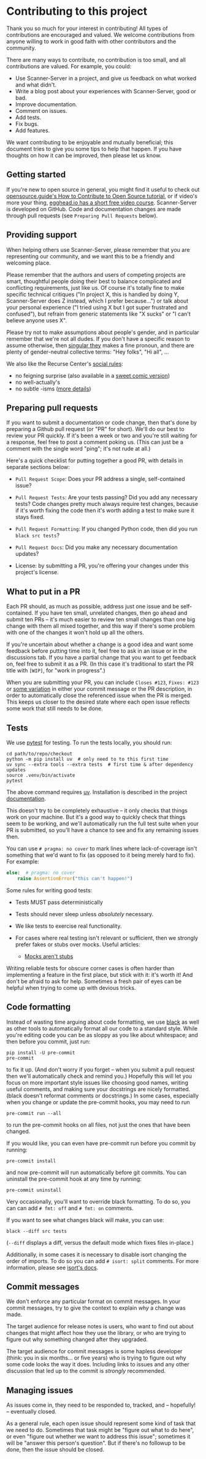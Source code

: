 # Contributing to this project

Thank you so much for your interest in contributing! All types of contributions
are encouraged and valued. We welcome contributions from anyone willing to work
in good faith with other contributors and the community.

There are many ways to contribute, no contribution is too small, and all
contributions are valued. For example, you could:

- Use Scanner-Server in a project, and give us feedback on what worked and what
  didn't.
- Write a blog post about your experiences with Scanner-Server, good or bad.
- Improve documentation.
- Comment on issues.
- Add tests.
- Fix bugs.
- Add features.

We want contributing to be enjoyable and mutually beneficial; this document
tries to give you some tips to help that happen. If you have thoughts on how it
can be improved, then please let us know.


Getting started
---------------

If you're new to open source in general, you might find it useful to check out
[opensource.guide's How to Contribute to Open Source tutorial](https://opensource.guide/how-to-contribute/),
or if video's more your thing,
[egghead.io has a short free video course](https://egghead.io/courses/how-to-contribute-to-an-open-source-project-on-github>).
Scanner-Server is developed on GitHub. Code and documentation changes are made
through pull requests (see `Preparing Pull Requests` below).


Providing support
-----------------

When helping others use Scanner-Server, please remember that you are
representing our community, and we want this to be a friendly and welcoming
place.

Please remember that the authors and users of competing projects are smart,
thoughtful people doing their best to balance complicated and conflicting
requirements, just like us. Of course it's totally fine to make specific
technical critiques ("In project X, this is handled by doing Y, Scanner-Server
does Z instead, which I prefer because...") or talk about your personal
experience ("I tried using X but I got super frustrated and confused"), but
refrain from generic statements like "X sucks" or "I can't believe anyone uses
X".

Please try not to make assumptions about people's gender, and in particular
remember that we're not all dudes. If you don't have a specific reason to
assume otherwise, then [singular they](https://en.wikipedia.org/wiki/Third-person_pronoun#Singular_they)
makes a fine pronoun, and there are plenty of gender-neutral collective terms:
"Hey folks", "Hi all", ...

We also like the Recurse Center's [social
rules](https://www.recurse.com/manual#sub-sec-social-rules):

* no feigning surprise (also available in a [sweet comic version](https://jvns.ca/blog/2017/04/27/no-feigning-surprise/))
* no well-actually's
* no subtle -isms ([more details](https://www.recurse.com/blog/38-subtle-isms-at-hacker-school))


Preparing pull requests
-----------------------

If you want to submit a documentation or code change, then that's done by
preparing a Github pull request (or "PR" for short). We'll do our best to
review your PR quickly. If it's been a week or two and you're still waiting for
a response, feel free to post a comment poking us. (This can just be a comment
with the single word "ping"; it's not rude at all.)

Here's a quick checklist for putting together a good PR, with details in
separate sections below:

* `Pull Request Scope`: Does your PR address a single, self-contained issue?

* `Pull Request Tests`: Are your tests passing? Did you add any necessary
  tests? Code changes pretty much always require test changes, because if it's
  worth fixing the code then it's worth adding a test to make sure it stays
  fixed.

* `Pull Request Formatting`: If you changed Python code, then did you run
  ``black src tests``?

* `Pull Request Docs`: Did you make any necessary documentation updates?

* License: by submitting a PR, you're offering your changes under this
  project's license.



What to put in a PR
-----------------------

Each PR should, as much as possible, address just one issue and be
self-contained. If you have ten small, unrelated changes, then go ahead and
submit ten PRs – it's much easier to review ten small changes than one big
change with them all mixed together, and this way if there's some problem with
one of the changes it won't hold up all the others.

If you're uncertain about whether a change is a good idea and want some
feedback before putting time into it, feel free to ask in an issue or in the
discussions tab. If you have a partial change that you want to get feedback on,
feel free to submit it as a PR. (In this case it's traditional to start the PR
title with `[WIP]`, for "work in progress".)

When you are submitting your PR, you can include ``Closes #123``, ``Fixes:
#123`` or [some variation](https://help.github.com/en/articles/closing-issues-using-keywords)
in either your commit message or the PR description, in order to automatically
close the referenced issue when the PR is merged.  This keeps us closer to the
desired state where each open issue reflects some work that still needs to be
done.


Tests
-----

We use [pytest](https://pytest.org/) for testing. To run the tests locally, you
should run:

```shell
cd path/to/repo/checkout
python -m pip install uv  # only need to to this first time
uv sync --extra tools --extra tests  # first time & after dependency updates
source .venv/bin/activate
pytest
```

The above command requires [uv](https://github.com/astral-sh/uv). Installation
is described in the project
[documentation](https://docs.astral.sh/uv/getting-started/installation/#standalone-installer).

This doesn't try to be completely exhaustive – it only checks that things work
on your machine. But it's a good way to quickly check that things seem to be
working, and we'll automatically run the full test suite when your PR is
submitted, so you'll have a chance to see and fix any remaining issues then.

You can use ``# pragma: no cover`` to mark lines where lack-of-coverage isn't
something that we'd want to fix (as opposed to it being merely hard to fix).
For example:

```python
else:  # pragma: no cover
    raise AssertionError("this can't happen!")
```

Some rules for writing good tests:

* Tests MUST pass deterministically

* Tests should never sleep unless *absolutely* necessary.

* We like tests to exercise real functionality.

* For cases where real testing isn't relevant or sufficient, then we strongly
  prefer fakes or stubs over mocks. Useful articles:

  * [Mocks aren't stubs](https://martinfowler.com/articles/mocksArentStubs.html)

Writing reliable tests for obscure corner cases is often harder than
implementing a feature in the first place, but stick with it: it's worth it!
And don't be afraid to ask for help. Sometimes a fresh pair of eyes can be
helpful when trying to come up with devious tricks.


Code formatting
---------------

Instead of wasting time arguing about code formatting, we use
[black](https://github.com/psf/black) as well as other tools to automatically
format all our code to a standard style. While you're editing code you can be
as sloppy as you like about whitespace; and then before you commit, just run:

```shell
pip install -U pre-commit
pre-commit
```

to fix it up. (And don't worry if you forget – when you submit a pull request
then we'll automatically check and remind you.) Hopefully this will let you
focus on more important style issues like choosing good names, writing useful
comments, and making sure your docstrings are nicely formatted. (black doesn't
reformat comments or docstrings.) In some cases, especially when you change
or update the pre-commit hooks, you may need to run

```shell
pre-commit run --all
```

to run the pre-commit hooks on all files, not just the ones that have
been changed.

If you would like, you can even have pre-commit run before you commit by
running:

```shell
pre-commit install
```

and now pre-commit will run automatically before git commits. You can
uninstall the pre-commit hook at any time by running:

```shell
pre-commit uninstall
```

Very occasionally, you'll want to override black formatting. To do so,
you can can add ``# fmt: off`` and ``# fmt: on`` comments.

If you want to see what changes black will make, you can use:
```shell
black --diff src tests
```
(``--diff`` displays a diff, versus the default mode which fixes files
in-place.)


Additionally, in some cases it is necessary to disable isort changing the
order of imports. To do so you can add ``# isort: split`` comments.
For more information, please see [isort's docs](https://pycqa.github.io/isort/docs/configuration/action_comments.html).


Commit messages
---------------

We don't enforce any particular format on commit messages. In your commit
messages, try to give the context to explain *why* a change was made.

The target audience for release notes is users, who want to find out about
changes that might affect how they use the library, or who are trying to figure
out why something changed after they upgraded.

The target audience for commit messages is some hapless developer (think: you
in six months... or five years) who is trying to figure out why some code looks
the way it does. Including links to issues and any other discussion that led up
to the commit is *strongly* recommended.


Managing issues
---------------

As issues come in, they need to be responded to, tracked, and – hopefully! –
eventually closed.

As a general rule, each open issue should represent some kind of task that we
need to do. Sometimes that task might be "figure out what to do here", or even
"figure out whether we want to address this issue"; sometimes it will be
"answer this person's question". But if there's no followup to be done, then
the issue should be closed.
